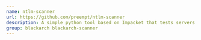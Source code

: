 ```yaml
---
name: ntlm-scanner
url: https://github.com/preempt/ntlm-scanner
description: A simple python tool based on Impacket that tests servers for various known NTLM vulnerabilities.
group: blackarch blackarch-scanner
---
```

